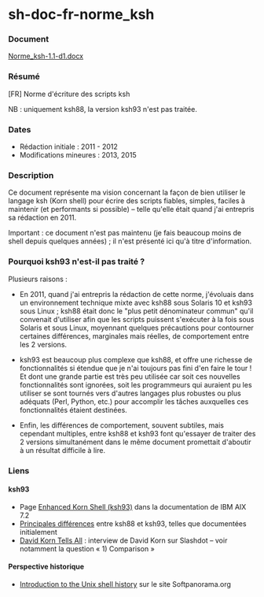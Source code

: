 # sh-doc-fr-norme_ksh

### Document

[Norme_ksh-1.1-d1.docx](Norme_ksh-1.1-d1.docx)

### Résumé

[FR] Norme d'écriture des scripts ksh

NB : uniquement ksh88, la version ksh93 n'est pas traitée.

### Dates

* Rédaction initiale : 2011 - 2012
* Modifications mineures : 2013, 2015

### Description

Ce document représente ma vision concernant la façon de bien utiliser le langage ksh (Korn shell) pour écrire des scripts fiables, simples, faciles à maintenir (et performants si possible) – telle qu'elle était quand j'ai entrepris sa rédaction en 2011.

Important : ce document n'est pas maintenu (je fais beaucoup moins de shell depuis quelques années) ; il n'est présenté ici qu'à titre d'information.

### Pourquoi ksh93 n'est-il pas traité ?

Plusieurs raisons :

* En 2011, quand j'ai entrepris la rédaction de cette norme, j'évoluais dans un environnement technique mixte avec ksh88 sous Solaris 10 et ksh93 sous Linux ; ksh88 était donc le "plus petit dénominateur commun" qu'il convenait d'utiliser afin que les scripts puissent s'exécuter à la fois sous Solaris et sous Linux, moyennant quelques précautions pour contourner certaines différences, marginales mais réelles, de comportement entre les 2 versions.

* ksh93 est beaucoup plus complexe que ksh88, et offre une richesse de fonctionnalités si étendue que je n'ai toujours pas fini d'en faire le tour ! Et dont une grande partie est très peu utilisée car soit ces nouvelles fonctionnalités sont ignorées, soit les programmeurs qui auraient pu les utiliser se sont tournés vers d'autres langages plus robustes ou plus adéquats (Perl, Python, etc.) pour accomplir les tâches auxquelles ces fonctionnalités étaient destinées.

* Enfin, les différences de comportement, souvent subtiles, mais cependant multiples, entre ksh88 et ksh93 font qu'essayer de traiter des 2 versions simultanément dans le même document promettait d'aboutir à un résultat difficile à lire. 

### Liens

#### ksh93

* Page [Enhanced Korn Shell (ksh93)](https://www.ibm.com/support/knowledgecenter/ssw_aix_72/osmanagement/korn_shell_enhanced.html) dans la documentation de IBM AIX 7.2
* [Principales différences](https://markmail.org/message/6xijgi35pqmjw37t#query:+page:1+mid:m7jkcvb6tm5ffktb+state:results) entre ksh88 et ksh93, telles que documentées initialement 
* [David Korn Tells All](https://news.slashdot.org/story/01/02/06/2030205/david-korn-tells-all) : interview de David Korn sur Slashdot – voir notamment la question « 1) Comparison »

#### Perspective historique

* [Introduction to the Unix shell history](http://www.softpanorama.org/People/Shell_giants/introduction.shtml) sur le site Softpanorama.org
